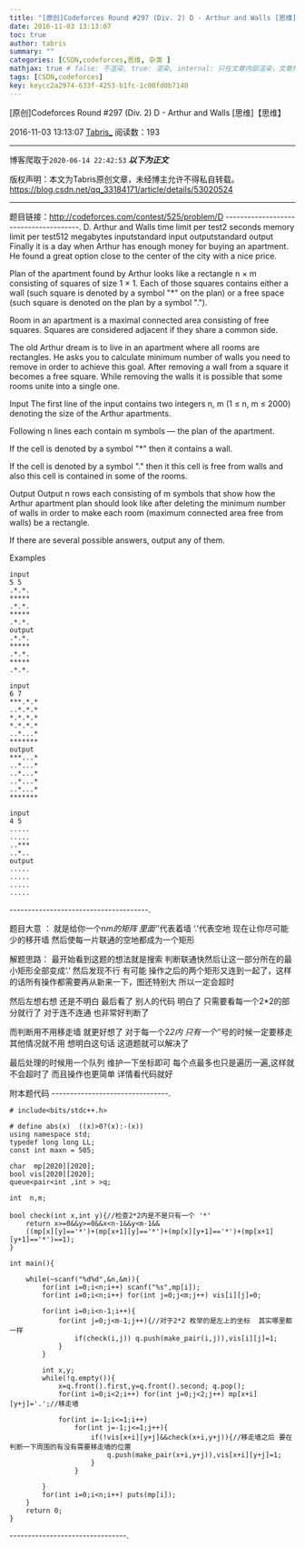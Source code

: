 ```yaml
---
title: "[原创]Codeforces Round #297 (Div. 2) D - Arthur and Walls [思维]【思维】"
date: 2016-11-03 13:13:07
toc: true
author: tabris
summary: ""
categories: [CSDN,codeforces,思维, 杂类 ]
mathjax: true # false: 不渲染, true: 渲染, internal: 只在文章内部渲染，文章列表中不渲染
tags: [CSDN,codeforces]
key: keycc2a2974-633f-4253-b1fc-1c00fd0b7140
---
```


[原创]Codeforces Round #297 (Div. 2) D - Arthur and Walls [思维]【思维】

2016-11-03 13:13:07  [Tabris_](https://me.csdn.net/qq_33184171) 阅读数：193

---

博客爬取于`2020-06-14 22:42:53`
***以下为正文***

版权声明：本文为Tabris原创文章，未经博主允许不得私自转载。
https://blog.csdn.net/qq_33184171/article/details/53020524

<!-- more -->

---

题目链接：http://codeforces.com/contest/525/problem/D
--------------------------------------.
D. Arthur and Walls
time limit per test2 seconds
memory limit per test512 megabytes
inputstandard input
outputstandard output
Finally it is a day when Arthur has enough money for buying an apartment. He found a great option close to the center of the city with a nice price.

Plan of the apartment found by Arthur looks like a rectangle n × m consisting of squares of size 1 × 1. Each of those squares contains either a wall (such square is denoted by a symbol "*" on the plan) or a free space (such square is denoted on the plan by a symbol ".").

Room in an apartment is a maximal connected area consisting of free squares. Squares are considered adjacent if they share a common side.

The old Arthur dream is to live in an apartment where all rooms are rectangles. He asks you to calculate minimum number of walls you need to remove in order to achieve this goal. After removing a wall from a square it becomes a free square. While removing the walls it is possible that some rooms unite into a single one.

Input
The first line of the input contains two integers n, m (1 ≤ n, m ≤ 2000) denoting the size of the Arthur apartments.

Following n lines each contain m symbols — the plan of the apartment.

If the cell is denoted by a symbol "*" then it contains a wall.

If the cell is denoted by a symbol "." then it this cell is free from walls and also this cell is contained in some of the rooms.

Output
Output n rows each consisting of m symbols that show how the Arthur apartment plan should look like after deleting the minimum number of walls in order to make each room (maximum connected area free from walls) be a rectangle.

If there are several possible answers, output any of them.

Examples
```
input
5 5
.*.*.
*****
.*.*.
*****
.*.*.
output
.*.*.
*****
.*.*.
*****
.*.*.

input
6 7
***.*.*
..*.*.*
*.*.*.*
*.*.*.*
..*...*
*******
output
***...*
..*...*
..*...*
..*...*
..*...*
*******

input
4 5
.....
.....
..***
..*..
output
.....
.....
.....
.....
```
--------------------------------------.

题目大意 ：
就是给你一个n*m的矩阵  里面‘*’代表着墙 ‘.’代表空地
现在让你尽可能少的移开墙 然后使每一片联通的空地都成为一个矩形

解题思路：
最开始看到这题的想法就是搜索 判断联通快然后让这一部分所在的最小矩形全部变成‘.’ 然后发现不行 有可能 操作之后的两个矩形又连到一起了，这样的话所有操作都需要再从新来一下，图还特别大 所以一定会超时

然后左想右想 还是不明白
最后看了 别人的代码 明白了
只需要看每一个2*2的部分就行了
对于连不连通  也非常好判断了

而判断用不用移走墙 就更好想了 对于每一个2*2内 只有一个‘*’号的时候一定要移走 其他情况就不用
想明白这句话 这道题就可以解决了

最后处理的时候用一个队列 维护一下坐标即可
每个点最多也只是遍历一遍,这样就不会超时了 而且操作也更简单
详情看代码就好

附本题代码
--------------------------------.
```
# include<bits/stdc++.h>

# define abs(x)  ((x)>0?(x):-(x))
using namespace std;
typedef long long LL;
const int maxn = 505;

char  mp[2020][2020];
bool vis[2020][2020];
queue<pair<int ,int > >q;

int  n,m;

bool check(int x,int y){//检查2*2内是不是只有一个 '*'
    return x>=0&&y>=0&&x<n-1&&y<m-1&&
    ((mp[x][y]=='*')+(mp[x+1][y]=='*')+(mp[x][y+1]=='*')+(mp[x+1][y+1]=='*')==1);
}

int main(){

    while(~scanf("%d%d",&n,&m)){
        for(int i=0;i<n;i++) scanf("%s",mp[i]);
        for(int i=0;i<n;i++) for(int j=0;j<m;j++) vis[i][j]=0;

        for(int i=0;i<n-1;i++){
            for(int j=0;j<m-1;j++){//对于2*2 枚举的是左上的坐标  其实哪里都一样
                if(check(i,j)) q.push(make_pair(i,j)),vis[i][j]=1;
            }
        }

        int x,y;
        while(!q.empty()){
            x=q.front().first,y=q.front().second; q.pop();
            for(int i=0;i<2;i++) for(int j=0;j<2;j++) mp[x+i][y+j]='.';//移走墙

            for(int i=-1;i<=1;i++)
                for(int j=-1;j<=1;j++){
                    if(!vis[x+i][y+j]&&check(x+i,y+j)){//移走墙之后 要在判断一下周围的有没有需要移走墙的位置
                        q.push(make_pair(x+i,y+j)),vis[x+i][y+j]=1;
                    }
                }

        }
        for(int i=0;i<n;i++) puts(mp[i]);
    }
    return 0;
}

```
--------------------------------.
